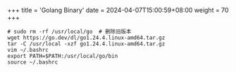 +++
title = 'Golang Binary'
date = 2024-04-07T15:00:59+08:00
weight = 70
+++

```shell
# sudo rm -rf /usr/local/go  # 删除旧版本
wget https://go.dev/dl/go1.24.4.linux-amd64.tar.gz
tar -C /usr/local -xzf go1.24.4.linux-amd64.tar.gz
vim ~/.bashrc
export PATH=$PATH:/usr/local/go/bin
source ~/.bashrc
```